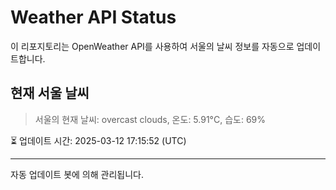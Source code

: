 
# Weather API Status

이 리포지토리는 OpenWeather API를 사용하여 서울의 날씨 정보를 자동으로 업데이트합니다.

## 현재 서울 날씨
> 서울의 현재 날씨: overcast clouds, 온도: 5.91°C, 습도: 69%

⏳ 업데이트 시간: 2025-03-12 17:15:52 (UTC)

---
자동 업데이트 봇에 의해 관리됩니다.
